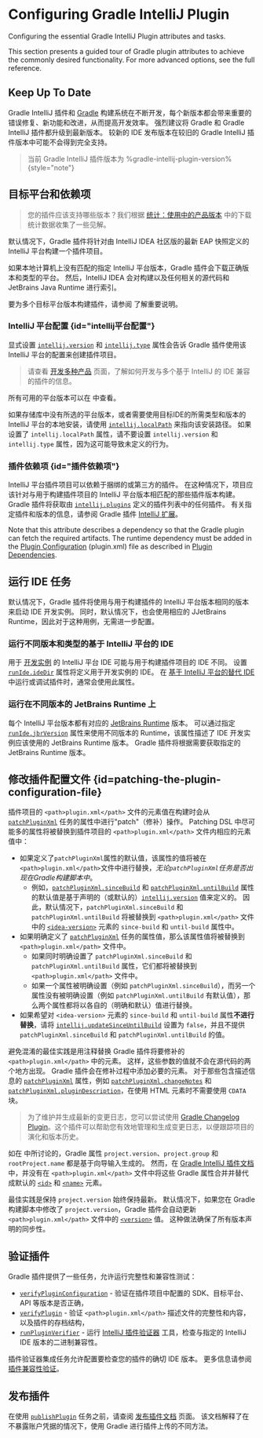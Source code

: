 <!-- Copyright 2000-2023 JetBrains s.r.o. and contributors. Use of this source code is governed by the Apache 2.0 license. -->

# Configuring Gradle IntelliJ Plugin

<link-summary>Configuring the essential Gradle IntelliJ Plugin attributes and tasks.</link-summary>

This section presents a guided tour of Gradle plugin attributes to achieve the commonly desired functionality.
For more advanced options, see the full [](tools_gradle_intellij_plugin.md) reference.

<include from="creating_plugin_project.md" element-id="gradle1xOnly"/>

<include from="snippets.md" element-id="gradlePluginVersion"/>

## Keep Up To Date

Gradle IntelliJ 插件和 [Gradle](https://gradle.org/install/) 构建系统在不断开发，每个新版本都会带来重要的错误修复、新功能和改进，从而提高开发效率。
强烈建议将 Gradle 和 Gradle IntelliJ 插件都升级到最新版本。
较新的 IDE 发布版本在较旧的 Gradle IntelliJ 插件版本中可能不会得到完全支持。

> 当前 Gradle IntelliJ 插件版本为 %gradle-intellij-plugin-version%
{style="note"}

## 目标平台和依赖项

<snippet id="whichPlatformVersion">

> 您的插件应该支持哪些版本？我们根据 [统计：使用中的产品版本](https://plugins.jetbrains.com/docs/marketplace/product-versions-in-use-statistics.html) 中的下载统计数据收集了一些见解。
>

</snippet>

默认情况下，Gradle 插件将针对由 IntelliJ IDEA 社区版的最新 EAP 快照定义的 IntelliJ 平台构建一个插件项目。

如果本地计算机上没有匹配的指定 IntelliJ 平台版本，Gradle 插件会下载正确版本和类型的平台。
然后，IntelliJ IDEA 会对构建以及任何相关的源代码和 JetBrains Java Runtime 进行索引。

要为多个目标平台版本构建插件，请参阅 [](build_number_ranges.md#multipleIDEVersions) 了解重要说明。

### IntelliJ 平台配置 {id="intellij平台配置"}

显式设置 [`intellij.version`](tools_gradle_intellij_plugin.md#intellij-extension-version) 和 [`intellij.type`](tools_gradle_intellij_plugin.md#intellij-extension-type) 属性会告诉 Gradle 插件使用该 IntelliJ 平台的配置来创建插件项目。

> 请查看 [开发多种产品](dev_alternate_products.md) 页面，了解如何开发与多个基于 IntelliJ 的 IDE 兼容的插件的信息。
>

所有可用的平台版本可以在 [](intellij_artifacts.md) 中查看。

如果存储库中没有所选的平台版本，或者需要使用目标IDE的所需类型和版本的 IntelliJ 平台的本地安装，请使用 [`intellij.localPath`](tools_gradle_intellij_plugin.md#intellij-extension-localpath) 来指向该安装路径。
如果设置了 `intellij.localPath` 属性，请不要设置 `intellij.version` 和 `intellij.type` 属性，因为这可能导致未定义的行为。

### 插件依赖项 {id="插件依赖项"}

IntelliJ 平台插件项目可以依赖于捆绑的或第三方的插件。
在这种情况下，项目应该针对与用于构建插件项目的 IntelliJ 平台版本相匹配的那些插件版本构建。
Gradle 插件将获取由 [`intellij.plugins`](tools_gradle_intellij_plugin.md#intellij-extension-plugins) 定义的插件列表中的任何插件。
有关指定插件和版本的信息，请参阅 Gradle 插件 [IntelliJ 扩展](tools_gradle_intellij_plugin.md#configuration-intellij-extension)。

Note that this attribute describes a dependency so that the Gradle plugin can fetch the required artifacts.
The runtime dependency must be added in the [Plugin Configuration](plugin_configuration_file.md) (<path>plugin.xml</path>) file as described in [Plugin Dependencies](plugin_dependencies.md#dependency-declaration-in-pluginxml).

## 运行 IDE 任务

默认情况下，Gradle 插件将使用与用于构建插件的 IntelliJ 平台版本相同的版本来启动 IDE 开发实例。
同时，默认情况下，也会使用相应的 JJetBrains Runtime，因此对于这种用例，无需进一步配置。

### 运行不同版本和类型的基于 IntelliJ 平台的 IDE

用于 [开发实例](ide_development_instance.md) 的 IntelliJ 平台 IDE 可能与用于构建插件项目的 IDE 不同。
设置 [`runIde.ideDir`](tools_gradle_intellij_plugin.md#tasks-runide-idedir) 属性将定义用于开发实例的 IDE。
在 [基于 IntelliJ 平台的替代 IDE](intellij_platform.md#基于IntelliJ平台的IDE) 中运行或调试插件时，通常会使用此属性。

### 运行在不同版本的 JetBrains Runtime 上

每个 IntelliJ 平台版本都有对应的 [JetBrains Runtime](ide_development_instance.md#using-a-jetbrains-runtime-for-the-development-instance) 版本。
可以通过指定 [`runIde.jbrVersion`](tools_gradle_intellij_plugin.md#tasks-runide-jbrversion) 属性来使用不同版本的 Runtime，该属性描述了 IDE 开发实例应该使用的 JetBrains Runtime 版本。
Gradle 插件将根据需要获取指定的 JetBrains Runtime 版本。

## 修改插件配置文件 {id=patching-the-plugin-configuration-file}

插件项目的 `<path>plugin.xml</path>` 文件的元素值在构建时会从 [`patchPluginXml`](tools_gradle_intellij_plugin.md#tasks-patchpluginxml) 任务的属性中进行"patch"（修补）操作。
Patching DSL 中尽可能多的属性将被替换到插件项目的 `<path>plugin.xml</path>` 文件内相应的元素值中：
* 如果定义了`patchPluginXml`属性的默认值，该属性的值将被在`<path>plugin.xml</path>`文件中进行替换，_无论`patchPluginXml`任务是否出现在Gradle构建脚本中_。
  * 例如，[`patchPluginXml.sinceBuild`](tools_gradle_intellij_plugin.md#tasks-patchpluginxml-sincebuild) 和 [`patchPluginXml.untilBuild`](tools_gradle_intellij_plugin.md#tasks-patchpluginxml-untilbuild) 属性的默认值是基于声明的（或默认的）[`intellij.version`](tools_gradle_intellij_plugin.md#intellij-extension-version) 值来定义的。
    因此，默认情况下，`patchPluginXml.sinceBuild` 和 `patchPluginXml.untilBuild` 将被替换到 `<path>plugin.xml</path>` 文件中的 [`<idea-version>`](plugin_configuration_file.md#idea-plugin__idea-version) 元素的 `since-build` 和 `until-build` 属性中。
* 如果明确定义了 [`patchPluginXml`](tools_gradle_intellij_plugin.md#tasks-patchpluginxml) 任务的属性值，那么该属性值将被替换到 `<path>plugin.xml</path>` 文件中。
  * 如果同时明确设置了 `patchPluginXml.sinceBuild` 和 `patchPluginXml.untilBuild` 属性，它们都将被替换到 `<path>plugin.xml</path>` 文件中。
  * 如果一个属性被明确设置（例如 `patchPluginXml.sinceBuild`），而另一个属性没有被明确设置（例如 `patchPluginXml.untilBuild` 有默认值），那么两个属性都将以各自的（明确和默认）值进行替换。
* 如果希望对 `<idea-version>` 元素的 `since-build` 和 `until-build` 属性**不进行替换**，请将 [`intellij.updateSinceUntilBuild`](tools_gradle_intellij_plugin.md#intellij-extension-updatesinceuntilbuild) 设置为 `false`，并且不提供 `patchPluginXml.sinceBuild` 和 `patchPluginXml.untilBuild` 的值。

避免混淆的最佳实践是用注释替换 Gradle 插件将要修补的 `<path>plugin.xml</path>` 中的元素。
这样，这些参数的值就不会在源代码的两个地方出现。
Gradle 插件会在修补过程中添加必要的元素。
对于那些包含描述信息的 [`patchPluginXml`](tools_gradle_intellij_plugin.md#tasks-patchpluginxml) 属性，例如 [`patchPluginXml.changeNotes`](tools_gradle_intellij_plugin.md#tasks-patchpluginxml-changenotes) 和 [`patchPluginXml.pluginDescription`](tools_gradle_intellij_plugin.md#tasks-patchpluginxml-plugindescription)，在使用 HTML 元素时不需要使用 `CDATA` 块。

> 为了维护并生成最新的变更日志，您可以尝试使用 [Gradle Changelog Plugin](https://github.com/JetBrains/gradle-changelog-plugin)。这个插件可以帮助您有效地管理和生成变更日志，以便跟踪项目的演化和版本历史。
>

如在 [](creating_plugin_project.md#creating-a-plugin-with-new-project-wizard) 中所讨论的，Gradle 属性 `project.version`、`project.group` 和 `rootProject.name` 都是基于向导输入生成的。
然而，在 [Gradle IntelliJ 插件文档](tools_gradle_intellij_plugin.md) 中，并没有在 `<path>plugin.xml</path>` 文件中将这些 Gradle 属性合并并替代成默认的 [`<id>`](plugin_configuration_file.md#idea-plugin__id) 和 [`<name>`](plugin_configuration_file.md#idea-plugin__name) 元素。

最佳实践是保持 `project.version` 始终保持最新。
默认情况下，如果您在 Gradle 构建脚本中修改了 `project.version`，Gradle 插件会自动更新 `<path>plugin.xml</path>` 文件中的 [`<version>`](plugin_configuration_file.md#idea-plugin__version) 值。
这种做法确保了所有版本声明的同步性。

## 验证插件

Gradle 插件提供了一些任务，允许运行完整性和兼容性测试：
* [`verifyPluginConfiguration`](tools_gradle_intellij_plugin.md#tasks-verifypluginconfiguration) - 验证在插件项目中配置的 SDK、目标平台、API 等版本是否正确，
* [`verifyPlugin`](tools_gradle_intellij_plugin.md#tasks-verifyplugin) - 验证 `<path>plugin.xml</path>` 描述文件的完整性和内容，以及插件的存档结构，
* [`runPluginVerifier`](tools_gradle_intellij_plugin.md#tasks-runpluginverifier) - 运行 [IntelliJ 插件验证器](https://github.com/JetBrains/intellij-plugin-verifier) 工具，检查与指定的 IntelliJ IDE 版本的二进制兼容性。

插件验证器集成任务允许配置要检查您的插件的确切 IDE 版本。
更多信息请参阅 [插件兼容性验证](verifying_plugin_compatibility.md#plugin-verifier)。

## 发布插件

在使用 [`publishPlugin`](tools_gradle_intellij_plugin.md#tasks-publishplugin) 任务之前，请查阅 [发布插件文档](publishing_plugin.md) 页面。
该文档解释了在不暴露账户凭据的情况下，使用 Gradle 进行插件上传的不同方法。
